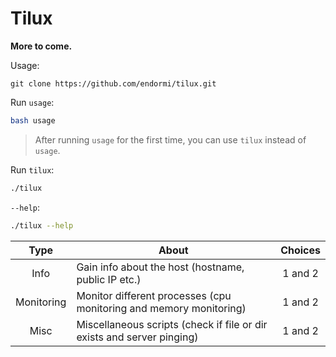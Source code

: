 # Tilux

**More to come.**

Usage:

```
git clone https://github.com/endormi/tilux.git
```

Run `usage`:

```bash
bash usage
```

> After running `usage` for the first time, you can use `tilux` instead of `usage`.

Run `tilux`:

```bash
./tilux
```

`--help`:

```bash
./tilux --help
```

Type | About | Choices
:------:|-----------|:------:
Info | Gain info about the host (hostname, public IP etc.) | 1 and 2
Monitoring | Monitor different processes (cpu monitoring and memory monitoring) | 1 and 2
Misc | Miscellaneous scripts (check if file or dir exists and server pinging) | 1 and 2
